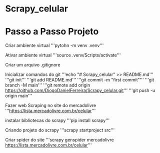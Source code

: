 # Scrapy_celular

# Passo a Passo Projeto

Criar ambiente virtual
'''pytohn -m venv .venv'''

Ativar ambiente virtual
'''source .venv/Scripts/activate'''

Criar um arquivo .gitignore

Inicializar comandos do git
'''echo "# Scrapy_celular" >> README.md'''
'''git init'''
'''git add README.md'''
'''git commit -m "first commit"'''
'''git branch -M main'''
'''git remote add origin https://github.com/DiogoDanielFerreira/Scrapy_celular.git'''
'''git push -u origin main'''

Fazer web Scraping no site do mercadolivre
'''https://lista.mercadolivre.com.br/celular'''

instalar bibliotecas do scrapy
'''pip install scrapy'''

Criando projeto do scrapy
'''scrapy startproject src'''

Criar spider do site
'''scrapy genspider mercadolivre https://lista.mercadolivre.com.br/celular'''


